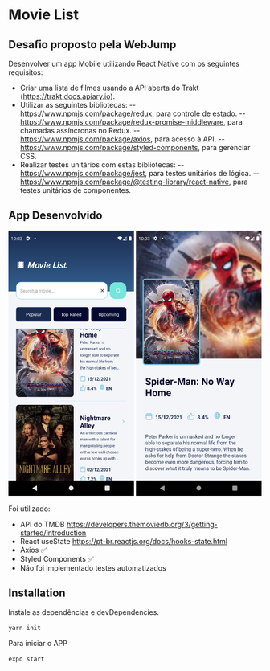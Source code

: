 # Movie List
## Desafio proposto pela WebJump

Desenvolver um app Mobile utilizando React Native com os seguintes requisitos:
- Criar uma lista de filmes usando a API aberta do Trakt (https://trakt.docs.apiary.io).
- Utilizar as seguintes bibliotecas:
-- https://www.npmjs.com/package/redux, para controle de estado.
-- https://www.npmjs.com/package/redux-promise-middleware, para chamadas assíncronas no Redux.
-- https://www.npmjs.com/package/axios, para acesso à API.
-- https://www.npmjs.com/package/styled-components, para gerenciar CSS.
- Realizar testes unitários com estas bibliotecas:
-- <https://www.npmjs.com/package/jest>, para testes unitários de lógica.
-- <https://www.npmjs.com/package/@testing-library/react-native>, para testes unitários de componentes.

## App Desenvolvido

<img src="https://github.com/RogerRoth/Movie-List/blob/main/images/Home-Page.png" alt="Home" width="250"/> <img src="https://github.com/RogerRoth/Movie-List/blob/main/images/Movie-Page.png" alt="Movie" width="250"/>

Foi utilizado:
- API do TMDB <https://developers.themoviedb.org/3/getting-started/introduction>
- React useState https://pt-br.reactjs.org/docs/hooks-state.html
- Axios ✅
- Styled Components ✅
- Não foi implementado testes automatizados

## Installation

Instale as dependências e devDependencies.

```sh
yarn init
```

Para iniciar o APP

```sh
expo start
```